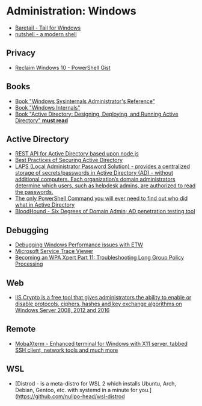 # Administration: Windows

- [Baretail - Tail for Windows](https://www.baremetalsoft.com/baretail/)
- [nutshell - a modern shell](https://github.com/nushell/nushell)

## Privacy
- [Reclaim Windows 10 - PowerShell Gist](https://gist.github.com/alirobe/7f3b34ad89a159e6daa1)

## Books

- [Book "Windows Sysinternals Administrator's Reference"](https://www.amazon.de/Windows-Sysinternals-Administrators-Reference-Russinovich/dp/073565672X/ref=sr_1_1?ie=UTF8&qid=1466845786&sr=8-1&keywords=sysinternals)
- [Book "Windows Internals"](https://www.amazon.de/Windows%C2%AE-Internals-Book-User-Mode/dp/0735684189/ref=sr_1_1?ie=UTF8&qid=1466846048&sr=8-1&keywords=windows+internals)
- [Book "Active Directory: Designing, Deploying, and Running Active Directory" __must read__](https://www.amazon.de/Active-Directory-Designing-Deploying-Running/dp/1449320023/ref=sr_1_2?ie=UTF8&qid=1466848561&sr=8-2&keywords=active+directory)

## Active Directory

- [REST API for Active Directory based upon node.js](https://github.com/dthree/addict)
- [Best Practices of Securing Active Directory](https://docs.microsoft.com/de-de/windows-server/identity/ad-ds/plan/security-best-practices/best-practices-for-securing-active-directory)
- [LAPS (Local Administrator Password Solution) - provides a centralized storage of secrets/passwords in Active Directory (AD) - without additional computers. Each organization’s domain administrators determine which users, such as helpdesk admins, are authorized to read the passwords.](https://technet.microsoft.com/en-us/mt227395.aspx)
- [The only PowerShell Command you will ever need to find out who did what in Active Directory](https://evotec.xyz/the-only-powershell-command-you-will-ever-need-to-find-out-who-did-what-in-active-directory/)
- [BloodHound - Six Degrees of Domain Admin; AD penetration testing tool](https://github.com/BloodHoundAD/BloodHound)

## Debugging

- [Debugging Windows Performance issues with ETW](https://randomascii.wordpress.com/)
- [Microsoft Service Trace Viewer](https://blogs.msdn.microsoft.com/aszego/2010/02/01/tool-of-the-month-microsoft-service-trace-viewer/)
- [Becoming an WPA Xpert Part 11: Troubleshooting Long Group Policy Processing](https://blogs.technet.microsoft.com/askpfeplat/2014/10/26/becoming-an-wpa-xpert-part-11-troubleshooting-long-group-policy-processing/)

## Web

- [IIS Crypto is a free tool that gives administrators the ability to enable or disable protocols, ciphers, hashes and key exchange algorithms on Windows Server 2008, 2012 and 2016](https://www.nartac.com/Products/IISCrypto)


## Remote

- [MobaXterm - Enhanced terminal for Windows with X11 server, tabbed SSH client, network tools and much more](https://mobaxterm.mobatek.net/)


## WSL
- [Distrod - is a meta-distro for WSL 2 which installs Ubuntu, Arch, Debian, Gentoo, etc. with systemd in a minute for you.](https://github.com/nullpo-head/wsl-distrod
